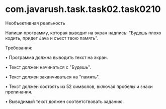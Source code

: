 # com.javarush.task.task02.task0210
Необъективная реальность

Напиши программу, которая выводит на экран надпись: "Будешь плохо кодить, придет Java и съест твою память".

Требования:

•	Программа должна выводить текст на экран.

•	Текст должен начинаться с "Будешь".

•	Текст должен заканчиваться на "память".

•	Текст должен состоять из 52 символов, включая пробелы и знаки препинания.

•	Выводимый текст должен соответствовать заданию.

